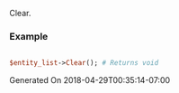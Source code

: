 Clear.
### Example

```perl

$entity_list->Clear(); # Returns void
```


Generated On 2018-04-29T00:35:14-07:00